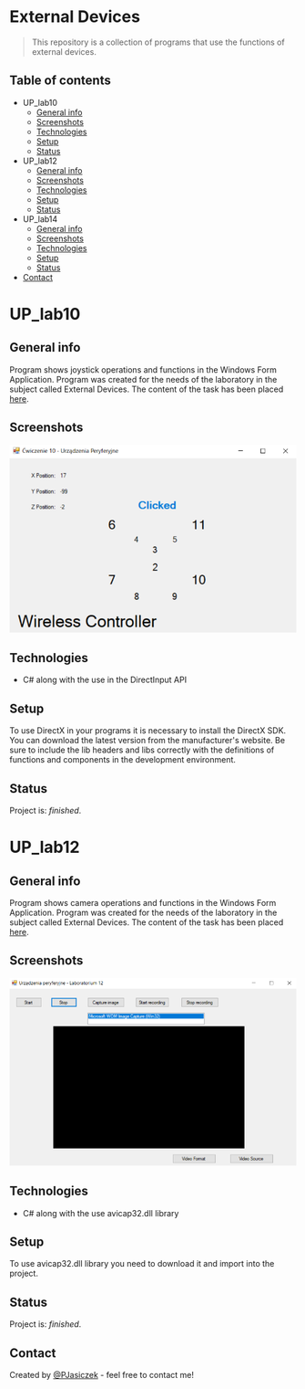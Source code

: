 # External Devices
> This repository is a collection of programs that use the functions of external devices.

## Table of contents
* UP_lab10
    * [General info](#general-info)
    * [Screenshots](#screenshots)
    * [Technologies](#technologies)
    * [Setup](#setup)
    * [Status](#status)
* UP_lab12
    * [General info](#general-info-1)
    * [Screenshots](#screenshots-1)
    * [Technologies](#technologies-1)
    * [Setup](#setup-1)
    * [Status](#status-1)
* UP_lab14
    * [General info](#general-info-2)
    * [Screenshots](#screenshots-2)
    * [Technologies](#technologies-2)
    * [Setup](#setup-2)
    * [Status](#status-2)
* [Contact](#contact)

# UP_lab10
## General info
Program shows joystick operations and functions in the Windows Form Application. Program was created for the needs of the laboratory in the subject called External Devices. 
The content of the task has been placed [here](http://www.zsk.ict.pwr.wroc.pl/zsk/dyd/intinz/up/lab/lab_10/).

## Screenshots
![Example screenshot](./UP_lab10/img/screenshot.png)

## Technologies
* C# along with the use in the DirectInput API

## Setup
To use DirectX in your programs it is necessary to install the DirectX SDK. You can download the latest version from the manufacturer's website. Be sure to include the lib headers and libs correctly with the definitions of functions and components in the development environment.

## Status
Project is: _finished_.

# UP_lab12
## General info
Program shows camera operations and functions in the Windows Form Application. Program was created for the needs of the laboratory in the subject called External Devices. 
The content of the task has been placed [here](http://www.zsk.ict.pwr.wroc.pl/zsk/dyd/intinz/up/lab/lab_12/).

## Screenshots
![Example screenshot](./UP_lab12/img/screenshot.png)

## Technologies
* C# along with the use avicap32.dll library

## Setup
To use avicap32.dll library you need to download it and import into the project.

## Status
Project is: _finished_.

## Contact
Created by [@PJasiczek](http://www.piotrjasiczek.pl/) - feel free to contact me!